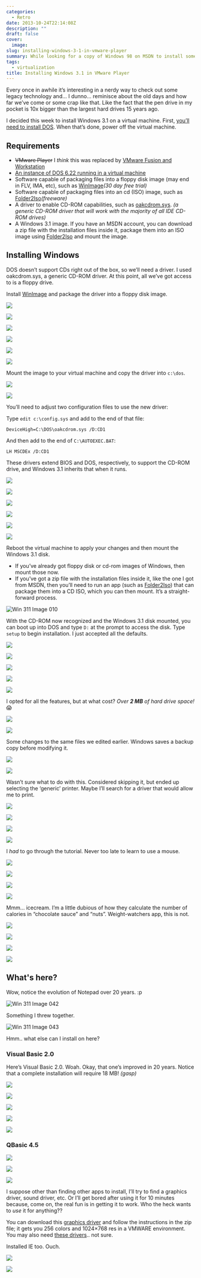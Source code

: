 ```yaml
---
categories:
  - Retro
date: 2013-10-24T22:14:08Z
description: ""
draft: false
cover:
  image:
slug: installing-windows-3-1-in-vmware-player
summary: While looking for a copy of Windows 98 on MSDN to install some old software (compatibility mode under Windows 7 didn’t work), I came across Windows 3.11. Installing it was a little tricky though...
tags:
  - virtualization
title: Installing Windows 3.1 in VMware Player
---
```

Every once in awhile it’s interesting in a nerdy way to check out some legacy technology and… I dunno… reminisce about the old days and how far we’ve come or some crap like that. Like the fact that the pen drive in my pocket is 10x bigger than the largest hard drives 15 years ago.

I decided this week to install Windows 3.1 on a virtual machine. First, [you’ll need to install DOS](https://grantwinney.com/installing-dos-6-22-in-vmware-player/). When that’s done, power off the virtual machine.

## Requirements

- ~~VMware Player~~ I _think_ this was replaced by [VMware Fusion and Workstation](https://www.vmware.com/products/desktop-hypervisor/workstation-and-fusion)
- [An instance of DOS 6.22 running in a virtual machine](https://grantwinney.com/installing-dos-6-22-in-vmware-player/)
- Software capable of packaging files into a floppy disk image (may end in FLV, IMA, etc), such as [WinImage](http://www.winimage.com/download.htm)_(30 day free trial)_
- Software capable of packaging files into an cd (ISO) image, such as [Folder2Iso](http://www.trustfm.net/divx/SoftwareFolder2Iso.php)_(freeware)_
- A driver to enable CD-ROM capabilities, such as [oakcdrom.sys](http://www.computerhope.com/download/hardware.htm). _(a generic CD-ROM driver that will work with the majority of all IDE CD-ROM drives)_
- A Windows 3.1 image. If you have an MSDN account, you can download a zip file with the installation files inside it, package them into an ISO image using [Folder2Iso](http://www.trustfm.net/software/utilities/Folder2Iso.php) and mount the image.

## Installing Windows

DOS doesn’t support CDs right out of the box, so we’ll need a driver. I used oakcdrom.sys, a generic CD-ROM driver. At this point, all we’ve got access to is a floppy drive.

Install [WinImage](http://www.winimage.com/winimage.htm) and package the driver into a floppy disk image.

![](Win-311-Image-001.webp)

![](Win-311-Image-002.webp)

![](Win-311-Image-003.webp)

![](Win-311-Image-004.webp)

![](Win-311-Image-005.webp)

![](Win-311-Image-006.webp)

Mount the image to your virtual machine and copy the driver into `c:\dos`.

![](Win-311-Image-007.webp)

![](Win-311-Image-009.webp)

You’ll need to adjust two configuration files to use the new driver:

Type `edit c:\config.sys` and add to the end of that file:

```
DeviceHigh=C:\DOS\oakcdrom.sys /D:CD1
```

And then add to the end of `C:\AUTOEXEC.BAT`:

```
LH MSCDEx /D:CD1
```

These drivers extend BIOS and DOS, respectively, to support the CD-ROM drive, and Windows 3.1 inherits that when it runs.

![](Win-311-Image-011.webp)

![](Win-311-Image-012.webp)

![](Win-311-Image-013.webp)

![](Win-311-Image-014.webp)

![](Win-311-Image-015.webp)

![](Win-311-Image-016.webp)

Reboot the virtual machine to apply your changes and then mount the Windows 3.1 disk.

- If you’ve already got floppy disk or cd-rom images of Windows, then mount those now.
- If you’ve got a zip file with the installation files inside it, like the one I got from MSDN, then you’ll need to run an app (such as [Folder2Iso](http://www.trustfm.net/software/utilities/Folder2Iso.php)) that can package them into a CD ISO, which you can then mount. It’s a straight-forward process.

![Win 311 Image 010](Win-311-Image-010.webp)

With the CD-ROM now recognized and the Windows 3.1 disk mounted, you can boot up into DOS and type `D:` at the prompt to access the disk. Type `setup` to begin installation. I just accepted all the defaults.

![](Win-311-Image-017.webp)

![](Win-311-Image-018.webp)

![](Win-311-Image-019.webp)

![](Win-311-Image-020.webp)

![](Win-311-Image-021.webp)

I opted for all the features, but at what cost? _Over_ _**2 MB**_ _of hard drive space!_ 😱

![](Win-311-Image-022.webp)

![](Win-311-Image-023.webp)

Some changes to the same files we edited earlier. Windows saves a backup copy before modifying it.

![](Win-311-Image-024.webp)

![](Win-311-Image-027.webp)

Wasn’t sure what to do with this. Considered skipping it, but ended up selecting the ‘generic’ printer. Maybe I’ll search for a driver that would allow me to print.

![](Win-311-Image-028.webp)

![](Win-311-Image-029.webp)

![](Win-311-Image-030.webp)

![](Win-311-Image-031.webp)

I _had_ to go through the tutorial. Never too late to learn to use a mouse.

![](Win-311-Image-032.webp)

![](Win-311-Image-033.webp)

![](Win-311-Image-034.webp)

![](Win-311-Image-035.webp)

Mmm… icecream. I’m a little dubious of how they calculate the number of calories in “chocolate sauce” and “nuts”. Weight-watchers app, this is not.

![](Win-311-Image-036.webp)

![](Win-311-Image-037.webp)

![](Win-311-Image-038.webp)

![](Win-311-Image-040.webp)

## What's here?

Wow, notice the evolution of Notepad over 20 years. :p

![Win 311 Image 042](Win-311-Image-042.webp)

Something I threw together.

![Win 311 Image 043](Win-311-Image-043.webp)

Hmm.. what else can I install on here?

### Visual Basic 2.0

Here’s Visual Basic 2.0. Woah. Okay, that one’s improved in 20 years. Notice that a complete installation will require 18 MB! _(gasp)_

![](Win-311-Image-044.webp)

![](Win-311-Image-045.webp)

![](Win-311-Image-046.webp)

![](Win-311-Image-047.webp)

![](Win-311-Image-048.webp)

### QBasic 4.5

![](Win-311-Image-049.webp)

![](Win-311-Image-050.webp)

![](Win-311-Image-051.webp)

I suppose other than finding other apps to install, I’ll try to find a graphics driver, sound driver, etc. Or I’ll get bored after using it for 10 minutes because, come on, the real fun is in getting it to work. Who the heck wants to _use_ it for anything??

You can download this [graphics driver](https://sites.google.com/site/chitchatvmback/misc) and follow the instructions in the zip file; it gets you 256 colors and 1024×768 res in a VMWARE environment. You may also need [these drivers](http://www.sierrahelp.com/Patches-Updates/Patches-Updates-Misc/Win31SVGAUpdate.html).. not sure.

Installed IE too. Ouch.

![](Win-311-Image-061.webp)

![](Win-311-Image-062.webp)
